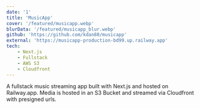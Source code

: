 ```yaml
---
date: '1'
title: 'MusicApp'
cover: '/featured/musicapp.webp'
blurData: '/featured/musicapp_blur.webp'
github: 'https://github.com/kdan80/musicapp'
external: 'https://musicapp-production-bd99.up.railway.app'
tech:
    - Next.js
    - Fullstack
    - AWS S3
    - Cloudfront
---
```


A fullstack music streaming app built with Next.js and hosted on Railway.app. Media is hosted in an
S3 Bucket and streamed via Cloudfront with presigned urls.
